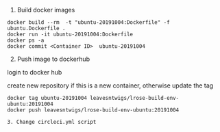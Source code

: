 

1. Build docker images
```
docker build --rm  -t "ubuntu-20191004:Dockerfile" -f ubuntu.Dockerfile .
docker run -it ubuntu-20191004:Dockerfile
docker ps -a
docker commit <Container ID>  ubuntu-20191004
```


2. Push image to dockerhub

login to docker hub

create new repository if this is a new container, otherwise update the tag

```
docker tag ubuntu-20191004 leavesntwigs/lrose-build-env-ubuntu:20191004
docker push leavesntwigs/lrose-build-env-ubuntu:20191004

3. Change circleci.yml script


